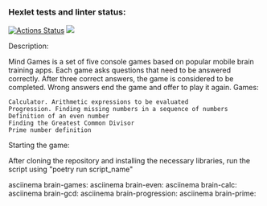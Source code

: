 ### Hexlet tests and linter status:
[![Actions Status](https://github.com/kalldrek777/python-project-49/workflows/hexlet-check/badge.svg)](https://github.com/kalldrek777/python-project-49/actions)
<a href="https://codeclimate.com/github/kalldrek777/python-project-49/maintainability"><img src="https://api.codeclimate.com/v1/badges/e6325cfce091981be999/maintainability" /></a>


Description:

Mind Games is a set of five console games based on popular mobile
brain training apps. Each game asks questions that need to be answered 
correctly. After three correct answers, the game is considered to be completed.
Wrong answers end the game and offer to play it again. Games:

    Calculator. Arithmetic expressions to be evaluated
    Progression. Finding missing numbers in a sequence of numbers
    Definition of an even number
    Finding the Greatest Common Divisor
    Prime number definition


Starting the game:

After cloning the repository and installing the necessary libraries, 
run the script using "poetry run script_name"


asciinema brain-games: <script async id="asciicast-U0Mu7v0CpYIbYiP0qfiUL1i9v" src="https://asciinema.org/a/U0Mu7v0CpYIbYiP0qfiUL1i9v.js"></script>
asciinema brain-even: <script async id="asciicast-JLcIm5ujClzVEM6PfWtrQnkNp" src="https://asciinema.org/a/JLcIm5ujClzVEM6PfWtrQnkNp.js"></script>
asciinema brain-calc: <script async id="asciicast-QJ3tslVjWNWEiZd5KBz7C5I1h" src="https://asciinema.org/a/QJ3tslVjWNWEiZd5KBz7C5I1h.js"></script>
asciinema brain-gcd:  <script async id="asciicast-6nHyioXBclaqkXoQ1pyCFZd9g" src="https://asciinema.org/a/6nHyioXBclaqkXoQ1pyCFZd9g.js"></script>
asciinema brain-progression:  <script async id="asciicast-PFvjxZspJFfrsO25kZd6RWDS4" src="https://asciinema.org/a/PFvjxZspJFfrsO25kZd6RWDS4.js"></script>
asciinema brain-prime:  <script async id="asciicast-94jDUYTSVIT0SgGq9nBzLLprw" src="https://asciinema.org/a/94jDUYTSVIT0SgGq9nBzLLprw.js"></script>
<script async id="asciicast-94jDUYTSVIT0SgGq9nBzLLprw" src="https://asciinema.org/a/94jDUYTSVIT0SgGq9nBzLLprw.js"></script>
